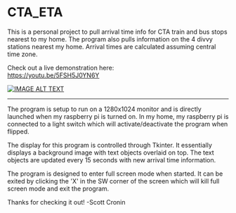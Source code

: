 # CTA_ETA

This is a personal project to pull arrival time info for CTA train and bus stops nearest to my home.
The program also pulls information on the 4 divvy stations nearest my home. Arrival times are
calculated assuming central time zone.

Check out a live demonstration here:  
<https://youtu.be/5FSH5J0YN6Y>

[![IMAGE ALT TEXT](http://img.youtube.com/vi/YOUTUBE_VIDEO_ID_HERE/0.jpg)](https://youtu.be/5FSH5J0YN6Y "CTA ETA Demonstration")

***
The program is setup to run on a 1280x1024 monitor and is directly launched when my raspberry pi
is turned on. In my home, my raspberry pi is connected to a light switch which will activate/deactivate
the program when flipped.

The display for this program is controlled through Tkinter. It essentially displays a background image
with text objects overlaid on top. The text objects are updated every 15 seconds with new arrival time
information.

The program is designed to enter full screen mode when started. It can be exited by clicking the 'X'
in the SW corner of the screen which will kill full screen mode and exit the program.

Thanks for checking it out!
-Scott Cronin
